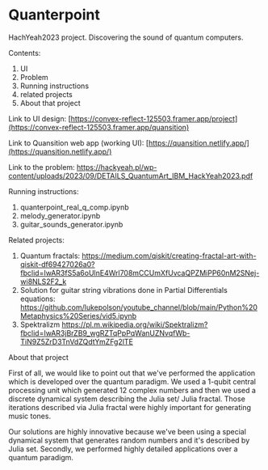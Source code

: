 # Quanterpoint

HachYeah2023 project. Discovering the sound of quantum computers.

Contents:
1. UI
2. Problem
3. Running instructions
4. related projects
5. About that project

Link to UI design:
[https://convex-reflect-125503.framer.app/project](https://convex-reflect-125503.framer.app/quansition)

Link to Quansition web app (working UI):
[https://quansition.netlify.app/](https://quansition.netlify.app/)


Link to the problem:
https://hackyeah.pl/wp-content/uploads/2023/09/DETAILS_QuantumArt_IBM_HackYeah2023.pdf

Running instructions:
1. quanterpoint_real_q_comp.ipynb
2. melody_generator.ipynb
3. guitar_sounds_generator.ipynb

Related projects: 
1. Quantum fractals: https://medium.com/qiskit/creating-fractal-art-with-qiskit-df69427026a0?fbclid=IwAR3fS5a6oUlnE4Wrl708mCCUmXfUvcaQPZMiPP60nM2SNej-wi8NLS2F2_k
2. Solution for guitar string vibrations done in Partial Differentials equations: https://github.com/lukepolson/youtube_channel/blob/main/Python%20Metaphysics%20Series/vid5.ipynb
3. Spektralizm https://pl.m.wikipedia.org/wiki/Spektralizm?fbclid=IwAR3jBrZB9_wgRZTqPpPqWanUZNvqfWb-TiN9Z5ZrD3TnVdZQdtYmZFg2lTE

About that project

First of all, we would like to point out that we've performed the application which is developed over the quantum paradigm. We used a 1-qubit central processing unit which generated 12 complex numbers and then we used a discrete dynamical system describing the Julia set/ Julia fractal. Those iterations described via Julia fractal were highly important for generating music tones. 

Our solutions are highly innovative because we've been using a special dynamical system that generates random numbers and it's described by Julia set. Secondly, we performed highly detailed applications over a quantum paradigm.


